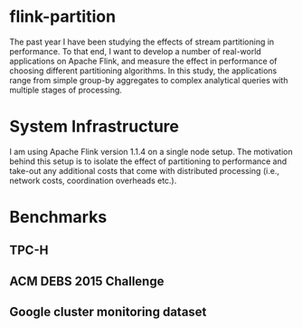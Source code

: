 # flink-partition
The past year I have been studying the effects of stream partitioning in performance. 
To that end, I want to develop a number of real-world applications on Apache Flink, and 
measure the effect in performance of choosing different partitioning algorithms. In this 
study, the applications range from simple group-by aggregates to complex analytical queries with 
multiple stages of processing.

# System Infrastructure
I am using Apache Flink version 1.1.4 on a single node setup. The motivation behind this 
setup is to isolate the effect of partitioning to performance and take-out any additional 
costs that come with distributed processing (i.e., network costs, coordination overheads etc.).

# Benchmarks
## TPC-H
## ACM DEBS 2015 Challenge
## Google cluster monitoring dataset